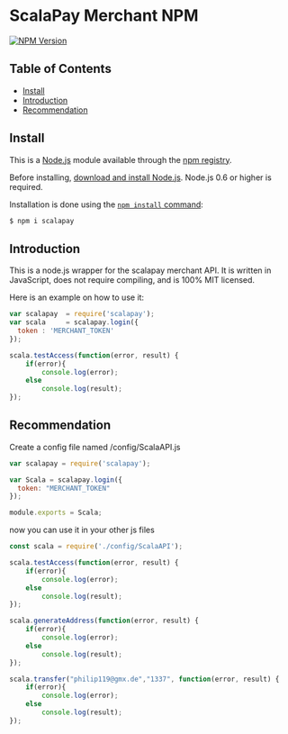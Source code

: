 
# ScalaPay Merchant NPM

[![NPM Version][npm-version-image]][npm-url]

## Table of Contents
- [Install](#install)
- [Introduction](#introduction)
- [Recommendation](#recommendation)

## Install

This is a [Node.js](https://nodejs.org/en/) module available through the [npm registry](https://www.npmjs.com/).

Before installing, [download and install Node.js](https://nodejs.org/en/download/). Node.js 0.6 or higher is required.

Installation is done using the [`npm install` command](https://docs.npmjs.com/getting-started/installing-npm-packages-locally):

```sh
$ npm i scalapay
```

## Introduction

This is a node.js wrapper for the scalapay merchant API. It is written in JavaScript, does not
require compiling, and is 100% MIT licensed.

Here is an example on how to use it:

```js
var scalapay  = require('scalapay');
var scala     = scalapay.login({
  token : 'MERCHANT_TOKEN'
});

scala.testAccess(function(error, result) {
	if(error){
		console.log(error);
	else
		console.log(result);
});
```


## Recommendation

Create a config file named /config/ScalaAPI.js

```js
var scalapay = require('scalapay');

var Scala = scalapay.login({ 
  token: "MERCHANT_TOKEN" 
});

module.exports = Scala;
```

now you can use it in your other js files
```js
const scala = require('./config/ScalaAPI');

scala.testAccess(function(error, result) {
	if(error){
		console.log(error);
	else
		console.log(result);
});

scala.generateAddress(function(error, result) {
	if(error){
		console.log(error);
	else
		console.log(result);
});

scala.transfer("philip119@gmx.de","1337", function(error, result) {
	if(error){
		console.log(error);
	else
		console.log(result);
});
```

[npm-url]: https://npmjs.org/package/scalapay
[npm-version-image]: https://badgen.net/npm/v/scalapay

